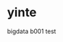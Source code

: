<!--
 * @Author: dary
 * @Date: 2020-12-29 10:45:18
 * @LastEditors: dary
 * @LastEditTime: 2020-12-29 10:47:51
 * @Description: file content
-->
# yinte
bigdata
b001 test
